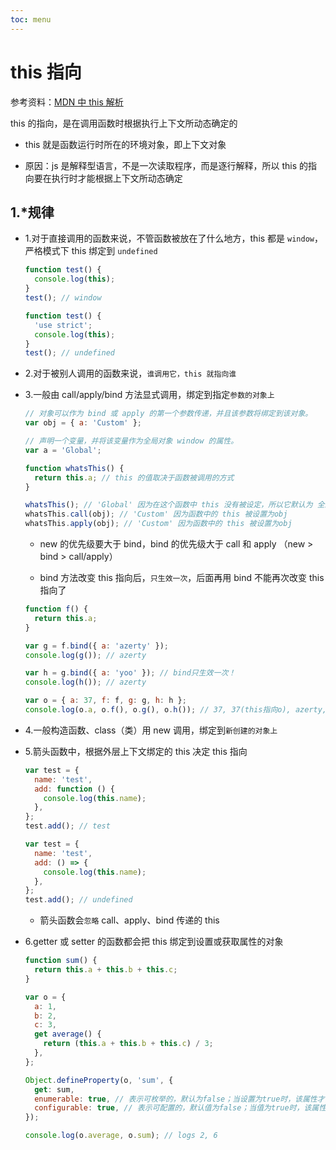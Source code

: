 ```yaml
---
toc: menu
---
```


# this 指向

参考资料：[MDN 中 this 解析](https://developer.mozilla.org/zh-CN/docs/Web/JavaScript/Reference/Operators/this)

this 的指向，是在调用函数时根据执行上下文所动态确定的

- this 就是函数运行时所在的环境对象，即上下文对象

- 原因：js 是解释型语言，不是一次读取程序，而是逐行解释，所以 this 的指向要在执行时才能根据上下文所动态确定

## 1.\*规律

- 1.对于直接调用的函数来说，不管函数被放在了什么地方，this 都是 `window`，严格模式下 this 绑定到 `undefined`

  ```js
  function test() {
    console.log(this);
  }
  test(); // window
  ```

  ```js
  function test() {
    'use strict';
    console.log(this);
  }
  test(); // undefined
  ```

- 2.对于被别人调用的函数来说，`谁调用它，this 就指向谁`

- 3.一般由 call/apply/bind 方法显式调用，绑定到指定`参数的对象上`

  ```js
  // 对象可以作为 bind 或 apply 的第一个参数传递，并且该参数将绑定到该对象。
  var obj = { a: 'Custom' };

  // 声明一个变量，并将该变量作为全局对象 window 的属性。
  var a = 'Global';

  function whatsThis() {
    return this.a; // this 的值取决于函数被调用的方式
  }

  whatsThis(); // 'Global' 因为在这个函数中 this 没有被设定，所以它默认为 全局/ window 对象
  whatsThis.call(obj); // 'Custom' 因为函数中的 this 被设置为obj
  whatsThis.apply(obj); // 'Custom' 因为函数中的 this 被设置为obj
  ```

  - new 的优先级要大于 bind，bind 的优先级大于 call 和 apply （new > bind > call/apply）

  - bind 方法改变 this 指向后，`只生效一次`，后面再用 bind 不能再次改变 this 指向了

  ```js
  function f() {
    return this.a;
  }

  var g = f.bind({ a: 'azerty' });
  console.log(g()); // azerty

  var h = g.bind({ a: 'yoo' }); // bind只生效一次！
  console.log(h()); // azerty

  var o = { a: 37, f: f, g: g, h: h };
  console.log(o.a, o.f(), o.g(), o.h()); // 37, 37(this指向o), azerty, azerty(bind只生效一次)
  ```

- 4.一般构造函数、class（类）用 new 调用，绑定到`新创建的对象上`

- 5.箭头函数中，根据外层上下文绑定的 this 决定 this 指向

  ```js
  var test = {
    name: 'test',
    add: function () {
      console.log(this.name);
    },
  };
  test.add(); // test
  ```

  ```js
  var test = {
    name: 'test',
    add: () => {
      console.log(this.name);
    },
  };
  test.add(); // undefined
  ```

  - 箭头函数会`忽略` call、apply、bind 传递的 this

- 6.getter 或 setter 的函数都会把 this 绑定到设置或获取属性的对象

  ```js
  function sum() {
    return this.a + this.b + this.c;
  }

  var o = {
    a: 1,
    b: 2,
    c: 3,
    get average() {
      return (this.a + this.b + this.c) / 3;
    },
  };

  Object.defineProperty(o, 'sum', {
    get: sum,
    enumerable: true, // 表示可枚举的，默认为false；当设置为true时，该属性才会在对象枚举时枚举到
    configurable: true, // 表示可配置的，默认值为false；当值为true时，该属性的描述符才能够被改变，同时该属性也能从对应的对象中删除
  });

  console.log(o.average, o.sum); // logs 2, 6
  ```
